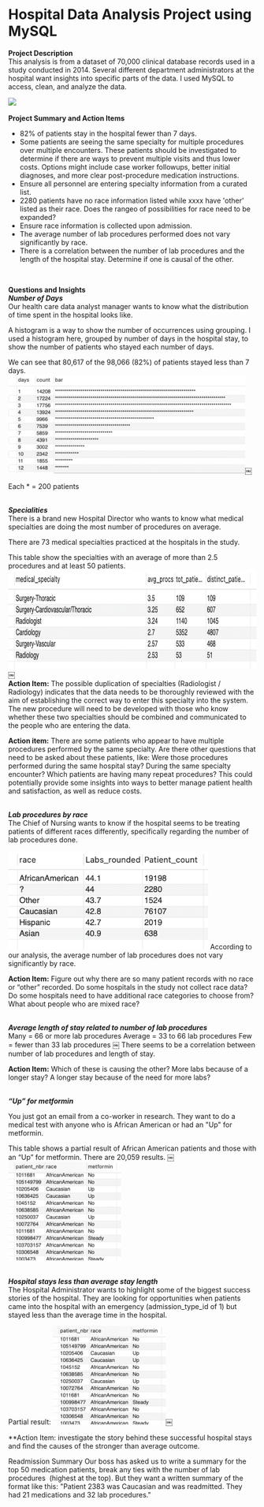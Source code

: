 # Hospital Data Analysis Project using MySQL

**Project Description** <br>
This analysis is from a dataset of 70,000 clinical database records used in a study conducted in 2014.
Several different department administrators at the hospital want insights into specific parts of the data. I used MySQL to access, clean, and analyze the data. 

<img src="images/Hospital Data Analysis Project banner.png?raw=true" height = 200/>

**Project Summary and Action Items**
- 82% of patients stay in the hospital fewer than 7 days.
- Some patients are seeing the same specialty for multiple procedures over multiple encounters. These patients should be investigated to determine if there are ways to prevent multiple visits and thus lower costs. Options might include case worker followups, better initial diagnoses, and more clear post-procedure medication instructions.
- Ensure all personnel are entering specialty information from a curated list.
- 2280 patients have no race information listed while xxxx have 'other' listed as their race. Does the rangeo of possibilities for race need to be expanded?
- Ensure race information is collected upon admission.
- The average number of lab procedures performed does not vary significantly by race.
- There is a correlation between the number of lab procedures and the length of the hospital stay. Determine if one is causal of the other.
<br>

**Questions and Insights**
<br>
***Number of Days*** <br>
Our health care data analyst manager wants to know what the distribution of time spent in the hospital looks like.

A histogram is a way to show the number of occurrences using grouping. I used a histogram here, grouped by number of days in the hospital stay, to show the number of patients who stayed each number of days.

We can see that 80,617 of the 98,066 (82%) of patients stayed less than 7 days.
<br>
<img src="images/Hospital bar chart days of stay.png?raw=true" height=200/>￼

Each * = 200 patients

<br> ***Specialities*** <br>
There is a brand new Hospital Director who wants to know what medical specialties are doing the most number of procedures on average. 

There are 73 medical specialties practiced at the hospitals in the study.

This table show the specialties with an average of more than 2.5 procedures and at least 50 patients.
<img src="images/Specialties w most procedures.png?raw=true" height=200/>￼
<br>
**Action Item:** The possible duplication of specialties (Radiologist / Radiology) indicates that the data needs to be thoroughly reviewed with the aim of establishing the correct way to enter this specialty into the system. The new procedure will need to be developed with those who know whether these two specialties should be combined and communicated to the people who are entering the data. 

**Action item:** There are some patients who appear to have multiple procedures performed by the same specialty. Are there other questions that need to be asked about these patients, like: Were those procedures performed during the same hospital stay? During the same specialty encounter? Which patients are having many repeat procedures? This could potentially provide some insights into ways to better manage patient health and satisfaction, as well as reduce costs.

<br>***Lab procedures by race***<br>
The Chief of Nursing wants to know if the hospital seems to be treating patients of different races differently, specifically regarding the number of lab procedures done.

<img src="images/Results Lab procs by race.png?raw=true" height=200/>
According to our analysis, the average number of lab procedures does not vary significantly by race.
<br>

**Action Item:** Figure out why there are so many patient records with no race or “other” recorded. Do some hospitals in the study not collect race data? Do some hospitals need to have additional race categories to choose from? What about people who are mixed race?

<br>***Average length of stay related to number of lab procedures***<br>
Many = 66 or more lab procedures
Average = 33 to 66 lab procedures
Few = fewer than 33 lab procedures
￼
There seems to be a correlation between number of lab procedures and length of stay. 

**Action Item:** Which of these is causing the other? More labs because of a longer stay? A longer stay because of the need for more labs?

<br>***“Up” for metformin***<br>

You just got an email from a co-worker in research. They want to do a medical test with anyone who is African American or had an "Up" for metformin. 

This table shows a partial result of African American patients and those with an “Up” for metformin. There are 20,059 results.
￼
<img src="images/Results partial Af Am or Up for metformin.png?raw=true" height=200/>

<br>***Hospital stays less than average stay length***<br>
The Hospital Administrator wants to highlight some of the biggest success stories of the hospital. They are looking for opportunities when patients came into the hospital with an emergency (admission_type_id of 1) but stayed less than the average time in the hospital.

Partial result:
<img src="images/Results partial Af Am or Up for metformin.png?raw=true" height=200/>￼

**Action Item: investigate the story behind these successful hospital stays and find the causes of the stronger than average outcome.

Readmission Summary
Our boss has asked us to write a summary for the top 50 medication patients, break any ties with the number of lab procedures  (highest at the top). But they want a written summary of the format like this:
"Patient 2383 was Caucasian and was readmitted. They had 21 medications and 32 lab procedures."

<br> 
